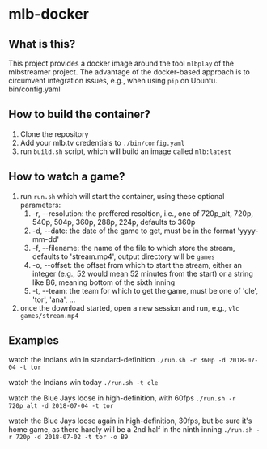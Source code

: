 # mlb-docker

## What is this?

This project provides a docker image around the tool `mlbplay` of the mlbstreamer project. The advantage of the docker-based approach is to circumvent integration issues, e.g., when using `pip` on Ubuntu.
bin/config.yaml
## How to build the container?
1. Clone the repository
2. Add your mlb.tv credentials to `./bin/config.yaml`
3. run `build.sh` script, which will build an image called `mlb:latest`

## How to watch a game?
1. run `run.sh` which will start the container, using these optional parameters:
    1. -r, --resolution: the preffered resoltion, i.e., one of 720p_alt, 720p, 540p, 504p, 360p, 288p, 224p, defaults to 360p
    2. -d, --date: the date of the game to get, must be in the format 'yyyy-mm-dd'
    3. -f, --filename: the name of the file to which store the stream, defaults to 'stream.mp4', output directory will be `games`
    4. -o, --offset: the offset from which to start the stream, either an integer (e.g., 52 would mean 52 minutes from the start) or a string like B6, meaning bottom of the sixth inning
    5. -t, --team: the team for which to get the game, must be one of 'cle', 'tor', 'ana', ...
2. once the download started, open a new session and run, e.g., `vlc games/stream.mp4`

## Examples

watch the Indians win in standard-definition
`./run.sh -r 360p -d 2018-07-04 -t tor`

watch the Indians win today
`./run.sh -t cle`

watch the Blue Jays loose in high-definition, with 60fps
`./run.sh -r 720p_alt -d 2018-07-04 -t tor`

watch the Blue Jays loose again in high-definition, 30fps, but be sure it's home game, as there hardly will be a 2nd half in the ninth inning
`./run.sh -r 720p -d 2018-07-02 -t tor -o B9`
